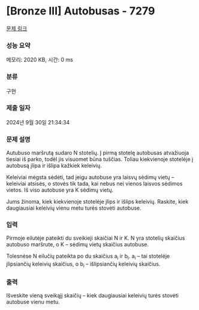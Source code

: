 # [Bronze III] Autobusas - 7279 

[문제 링크](https://www.acmicpc.net/problem/7279) 

### 성능 요약

메모리: 2020 KB, 시간: 0 ms

### 분류

구현

### 제출 일자

2024년 9월 30일 21:34:34

### 문제 설명

<p>Autubuso maršrutą sudaro N stotelių. Į pirmą stotelę autobusas atvažiuoja tiesiai iš parko, todėl jis visuomet būna tuščias. Toliau kiekvienoje stotelėje į autobusą įlipa ir išlipa kažkiek keleivių.</p>

<p>Keleiviai mėgsta sėdėti, tad jeigu autobuse yra laisvų sėdimų vietų – keleiviai atsisės, o stovės tik tada, kai nebus nei vienos laisvos sėdimos vietos. Iš viso autobuse yra K sėdimų vietų.</p>

<p>Jums žinoma, kiek kiekvienoje stotelėje įlips ir išlips keleivių. Raskite, kiek daugiausiai keleivių vienu metu turės stovėti autobuse.</p>

### 입력 

 <p>Pirmoje eilutėje pateikti du sveikieji skaičiai N ir K. N yra stotelių skaičius autobuso maršrute, o K – sėdimų vietų skaičius autobuse.</p>

<p>Tolesnėse N eilučių pateikta po du skaičius a<sub>i</sub> ir b<sub>i</sub>. a<sub>i</sub> – tai stotelėje įlipsiančių keleivių skaičius, o b<sub>i</sub> – išlipsiančių keleivių skaičius.</p>

### 출력 

 <p>Išveskite vieną sveikąjį skaičių – kiek daugiausiai keleivių turės stovėti autobuse vienu metu.</p>

